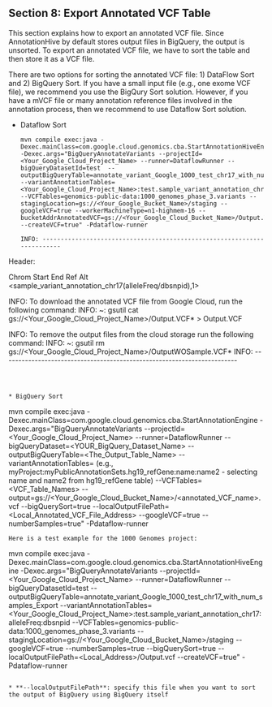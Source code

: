 ## Section 8: Export Annotated VCF Table
This section explains how to export an annotated VCF file. Since AnnotationHive by default stores output files in BigQuery, the output is unsorted. To export an annotated VCF file, we have to sort the table and then store it as a VCF file. 

There are two options for sorting the annotated VCF file: 1) DataFlow Sort and 2) BigQuery Sort. 
If you have a small input file (e.g., one exome VCF file), we recommend you use the BigQury Sort solution. However, if you have a mVCF file or many annotation reference files involved in the annotation process, then we recommend to use Dataflow Sort solution. 

* Dataflow Sort
   ```
   mvn compile exec:java -Dexec.mainClass=com.google.cloud.genomics.cba.StartAnnotationHiveEngine -Dexec.args="BigQueryAnnotateVariants --projectId=<Your_Google_Cloud_Project_Name> --runner=DataflowRunner --bigQueryDatasetId=test  --outputBigQueryTable=annotate_variant_Google_1000_test_chr17_with_num_samples_Export_WO_Sample --variantAnnotationTables=<Your_Google_Cloud_Project_Name>:test.sample_variant_annotation_chr17:alleleFreq:dbsnpid  --VCFTables=genomics-public-data:1000_genomes_phase_3.variants --stagingLocation=gs://<Your_Google_Bucket_Name>/staging --googleVCF=true --workerMachineType=n1-highmem-16 --bucketAddrAnnotatedVCF=gs://<Your_Google_Cloud_Bucket_Name>/Output.VCF --createVCF=true" -Pdataflow-runner
   ```
   ```
   INFO: ------------------------------------------------------------------------
Header: 

 Chrom	Start	End	Ref	Alt	<sample_variant_annotation_chr17(alleleFreq/dbsnpid),1>

INFO: To download the annotated VCF file from Google Cloud, run the following command:
INFO: 	 ~: gsutil cat gs://<Your_Google_Cloud_Project_Name>/Output.VCF* > Output.VCF

INFO: To remove the output files from the cloud storage run the following command:
INFO: 	 ~: gsutil rm gs://<Your_Google_Cloud_Project_Name>/OutputWOSample.VCF* 
INFO: ------------------------------------------------------------------------
   ```



* BigQuery Sort
   ```
   mvn compile exec:java -Dexec.mainClass=com.google.cloud.genomics.cba.StartAnnotationEngine -Dexec.args="BigQueryAnnotateVariants --projectId=<Your_Google_Cloud_Project_Name> --runner=DataflowRunner --bigQueryDataset=<YOUR_BigQuery_Dataset_Name> --outputBigQueryTable=<The_Output_Table_Name> --variantAnnotationTables=<Table address Plus selected fields> (e.g., myProject:myPublicAnnotationSets.hg19_refGene:name:name2 - selecting name and name2 from hg19_refGene table) --VCFTables=<VCF_Table_Names> --output=gs://<Your_Google_Cloud_Bucket_Name>/<annotated_VCF_name>.vcf --bigQuerySort=true --localOutputFilePath=<Local_Annotated_VCF_File_Address> --googleVCF=true --numberSamples=true" -Pdataflow-runner
   ```
Here is a test example for the 1000 Genomes project: 
```
mvn compile exec:java -Dexec.mainClass=com.google.cloud.genomics.cba.StartAnnotationHiveEngine -Dexec.args="BigQueryAnnotateVariants --projectId=<Your_Google_Cloud_Project_Name> --runner=DataflowRunner --bigQueryDatasetId=test --outputBigQueryTable=annotate_variant_Google_1000_test_chr17_with_num_samples_Export --variantAnnotationTables=<Your_Google_Cloud_Project_Name>:test.sample_variant_annotation_chr17:alleleFreq:dbsnpid  --VCFTables=genomics-public-data:1000_genomes_phase_3.variants --stagingLocation=gs://<Your_Google_Cloud_Bucket_Name>/staging --googleVCF=true --numberSamples=true --bigQuerySort=true --localOutputFilePath=<Local_Address>/Output.vcf --createVCF=true" -Pdataflow-runner
```

* **--localOutputFilePath**: specify this file when you want to sort the output of BigQuery using BigQuery itself
